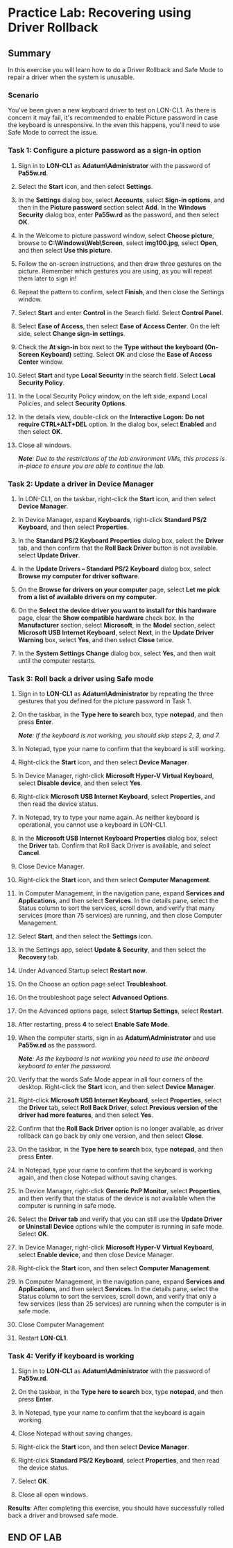 # Practice Lab: Recovering using Driver Rollback

## Summary

In this exercise you will learn how to do a Driver Rollback and Safe Mode to
repair a driver when the system is unusable.

### Scenario

You've been given a new keyboard driver to test on LON-CL1. As there is concern
it may fail, it's recommended to enable Picture password in case the keyboard is
unresponsive. In the even this happens, you'll need to use Safe Mode to correct
the issue.

### Task 1: Configure a picture password as a sign-in option

1. Sign in to **LON-CL1** as **Adatum\\Administrator** with the password of
    **Pa55w.rd**.

1. Select the **Start** icon, and then select **Settings**.

1. In the **Settings** dialog box, select **Accounts**, select **Sign-in
    options**, and then in the **Picture password** section select **Add**. In
    the **Windows Security** dialog box, enter **Pa55w.rd** as the password, and
    then select **OK**.

1. In the Welcome to picture password window, select **Choose picture**, browse
    to **C:\\Windows\\Web\\Screen**, select **img100.jpg**, select **Open**, and
    then select **Use this picture**.

1. Follow the on-screen instructions, and then draw three gestures on the
    picture. Remember which gestures you are using, as you will repeat them
    later to sign in!

1. Repeat the pattern to confirm, select **Finish**, and then close the
    Settings window.

1. Select **Start** and enter **Control** in the Search field.  Select **Control Panel**.

1. Select **Ease of Access**, then select **Ease of Access Center**.  On the left side, select
    **Change sign-in settings**.

1. Check the **At sign-in** box next to the **Type without the keyboard (On-Screen Keyboard)** setting. Select **OK** and close the **Ease of Access Center** window.

1. Select **Start** and type **Local Security** in the search field. Select **Local Security Policy**.

1. In the Local Security Policy window, on the left side, expand Local Policies, and select **Security Options**.

1. In the details view, double-click on the **Interactive Logon: Do not require CTRL+ALT+DEL** option. In the dialog box, select **Enabled** and then select **OK**.

1. Close all windows.

    _**Note**: Due to the restrictions of the lab environment VMs, this process is
    in-place to ensure you are able to continue the lab._

### Task 2: Update a driver in Device Manager

1. In LON-CL1, on the taskbar, right-click the **Start** icon, and then select
    **Device Manager**.

1. In Device Manager, expand **Keyboards**, right-click **Standard PS/2
    Keyboard**, and then select **Properties**.

1. In the **Standard PS/2 Keyboard Properties** dialog box, select the
    **Driver** tab, and then confirm that the **Roll Back Driver** button is not
    available. select **Update Driver**.

1. In the **Update Drivers – Standard PS/2 Keyboard** dialog box, select
    **Browse my computer for driver software**.

1. On the **Browse for drivers on your computer** page, select **Let me pick
    from a list of available drivers on my computer**.

1. On the **Select the device driver you want to install for this hardware**
    page, clear the **Show compatible hardware** check box. In the
    **Manufacturer** section, select **Microsoft**, in the **Model** section,
    select **Microsoft USB Internet Keyboard**, select **Next**, in the **Update
    Driver Warning** box, select **Yes**, and then select **Close** twice.

1. In the **System Settings Change** dialog box, select **Yes**, and then wait
    until the computer restarts.

### Task 3: Roll back a driver using Safe mode

1. Sign in to **LON-CL1** as **Adatum\\Administrator** by repeating the three
    gestures that you defined for the picture password in Task 1.

1. On the taskbar, in the **Type here to search** box, type **notepad**, and
    then press **Enter**.

    _**Note**: If the keyboard is not working, you should skip steps 2, 3, and 7._

1. In Notepad, type your name to confirm that the keyboard is still working.

1. Right-click the **Start** icon, and then select **Device Manager**.

1. In Device Manager, right-click **Microsoft Hyper-V Virtual Keyboard**,
    select **Disable device**, and then select **Yes**.

1. Right-click **Microsoft USB Internet Keyboard**, select **Properties**, and
    then read the device status.

1. In Notepad, try to type your name again. As neither keyboard is operational,
    you cannot use a keyboard in LON-CL1.

1. In the **Microsoft USB Internet Keyboard Properties** dialog box, select the
    **Driver** tab. Confirm that Roll Back Driver is available, and select
    **Cancel**.

1. Close Device Manager.

1. Right-click the **Start** icon, and then select **Computer Management**.

1. In Computer Management, in the navigation pane, expand **Services and
    Applications**, and then select **Services**. In the details pane, select
    the Status column to sort the services, scroll down, and verify that many
    services (more than 75 services) are running, and then close Computer
    Management.

1. Select **Start**, and then select the **Settings** icon.

1. In the Settings app, select **Update & Security**, and then select the
    **Recovery** tab.

1. Under Advanced Startup select **Restart now**.

1. On the Choose an option page select **Troubleshoot**.

1. On the troubleshoot page select **Advanced Options**.

1. On the Advanced options page, select **Startup Settings**, select
    **Restart**.

1. After restarting, press **4** to select **Enable Safe Mode**.

1. When the computer starts, sign in as **Adatum\\Administrator** and use
    **Pa55w.rd** as the password.

    _**Note**: As the keyboard is not working you need to use the onboard keyboard
    to enter the password._

1. Verify that the words Safe Mode appear in all four corners of the desktop.
    Right-click the **Start** icon, and then select **Device Manager**.

1. Right-click **Microsoft USB Internet Keyboard**, select **Properties**,
    select the **Driver** tab, select **Roll Back Driver**, select **Previous
    version of the driver had more features**, and then select **Yes**.

1. Confirm that the **Roll Back Driver** option is no longer available, as
    driver rollback can go back by only one version, and then select **Close**.

1. On the taskbar, in the **Type here to search** box, type **notepad**, and
    then press **Enter**.

1. In Notepad, type your name to confirm that the keyboard is working again,
    and then close Notepad without saving changes.

1. In Device Manager, right-click **Generic PnP Monitor**, select
    **Properties**, and then verify that the status of the device is not
    available when the computer is running in safe mode.

1. Select the **Driver tab** and verify that you can still use the **Update
    Driver or Uninstall Device** options while the computer is running in safe
    mode. Select **OK**.

1. In Device Manager, right-click **Microsoft Hyper-V Virtual Keyboard**,
    select **Enable device**, and then close Device Manager.

1. Right-click the **Start** icon, and then select **Computer Management**.

1. In Computer Management, in the navigation pane, expand **Services and
    Applications**, and then select **Services**. In the details pane, select
    the Status column to sort the services, scroll down, and verify that only a
    few services (less than 25 services) are running when the computer is in
    safe mode.

1. Close Computer Management

1. Restart **LON-CL1**.

### Task 4: Verify if keyboard is working

1. Sign in to **LON-CL1** as **Adatum\\Administrator** with the password of
    **Pa55w.rd**.

1. On the taskbar, in the **Type here to search** box, type **notepad**, and
    then press **Enter**.

1. In Notepad, type your name to confirm that the keyboard is again working.

1. Close Notepad without saving changes.

1. Right-click the **Start** icon, and then select **Device Manager**.

1. Right-click **Standard PS/2 Keyboard**, select **Properties**, and then read
    the device status.

1. Select **OK**.

1. Close all open windows.

**Results**: After completing this exercise, you should have successfully rolled
back a driver and browsed safe mode.

## END OF LAB
